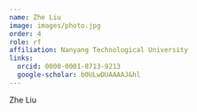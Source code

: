 ```yaml
---
name: Zhe Liu
image: images/photo.jpg
order: 4
role: rf
affiliation: Nanyang Technological University
links:
  orcid: 0000-0001-8713-9213
  google-scholar: b0ULwDUAAAAJ&hl
---
```


Zhe Liu

